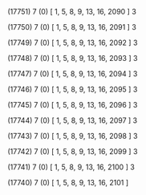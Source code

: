 (17751) 7 (0) [ 1, 5, 8, 9, 13, 16, 2090 ] 3 


(17750) 7 (0) [ 1, 5, 8, 9, 13, 16, 2091 ] 3 


(17749) 7 (0) [ 1, 5, 8, 9, 13, 16, 2092 ] 3 


(17748) 7 (0) [ 1, 5, 8, 9, 13, 16, 2093 ] 3 


(17747) 7 (0) [ 1, 5, 8, 9, 13, 16, 2094 ] 3 


(17746) 7 (0) [ 1, 5, 8, 9, 13, 16, 2095 ] 3 


(17745) 7 (0) [ 1, 5, 8, 9, 13, 16, 2096 ] 3 


(17744) 7 (0) [ 1, 5, 8, 9, 13, 16, 2097 ] 3 


(17743) 7 (0) [ 1, 5, 8, 9, 13, 16, 2098 ] 3 


(17742) 7 (0) [ 1, 5, 8, 9, 13, 16, 2099 ] 3 


(17741) 7 (0) [ 1, 5, 8, 9, 13, 16, 2100 ] 3 


(17740) 7 (0) [ 1, 5, 8, 9, 13, 16, 2101 ]  

